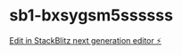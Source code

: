 # sb1-bxsygsm5ssssss

[Edit in StackBlitz next generation editor ⚡️](https://stackblitz.com/~/github.com/ArthurPhyto/sb1-bxsygsm5ssssss)